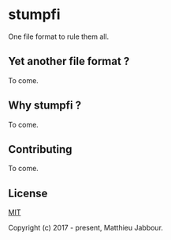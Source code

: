 # stumpfi

One file format to rule them all.



## Yet another file format ?

To come.



## Why stumpfi ?

To come.



## Contributing

To come.



## License

[MIT](http://opensource.org/licenses/MIT)

Copyright (c) 2017 - present, Matthieu Jabbour.